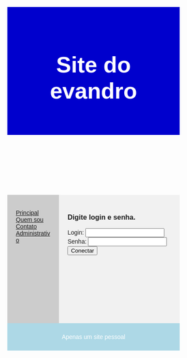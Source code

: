<!DOCTYPE html>
<html lang="en">
<head>
<title>Evandro Ottoni Soncin</title>
<meta charset="utf-8">
<meta name="viewport" content="width=device-width, initial-scale=1">
<style>
* {
  box-sizing: border-box;
}
body {
  font-family: Arial, Helvetica, sans-serif;
}
header {
  background-color: #0000CD	;
  padding: 30px;
  text-align: center;
  font-size: 35px;
  color: white;
}
nav {
  float: left;
  width: 30%;
  height: 300px; 
  background: #ccc;
  padding: 20px;
}
nav ul {
  list-style-type: none;
  padding: 0;
}
article {
  float: left;
  padding: 20px;
  width: 70%;
  background-color: #f1f1f1;
  height: 300px; 
}
section:after {
  content: "";
  display: table;
  clear: both;
}
footer {
  background-color: #ADD8E6;
  padding: 10px;
  text-align: center;
  color: white;
}
@media (max-width: 600px) {
  nav, article {
    width: 100%;
    height: auto;
  }
}
</style>
</head>
<body>
<header>
  <h2>Site do evandro</h2>
</header>

<section>
  <nav>
    <ul>
      <li><a href="index.md.">Principal</a></li>
      <li><a href="quemsou.md">Quem sou</a></li>
      <li><a href="contato.md">Contato</a></li>
      <li><a href="administrativo.md">Administrativo</a></li>
    </ul>
  </nav>
  <article>
    <h1>Digite login e senha.</h1>
      <label for="login">Login:</label>
      <input type="text" id="login" name="login">
      <label for="senha">Senha:</label>
      <input type="senha" id="pass" name="senha"
             minlength="8" required>  
  <input type="submit" value="Conectar">
  </article>
</section>
<footer>
  <p>Apenas um site pessoal</p>
</footer>
</body>
</html>
